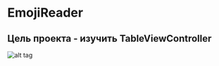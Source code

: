 # EmojiReader

Цель проекта - изучить TableViewController
---
![alt tag](hhttps://github.com/rustam66637/EmojiReader/blob/main/emojiReaderGif.gif "emojiReader")
